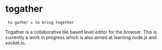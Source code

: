 togather
========
` to gather = to bring together`

Togather is a collaborative tile based level editor for the browser.
This is currently a work in progress which is also aimed at learning node.js and socket.io.
